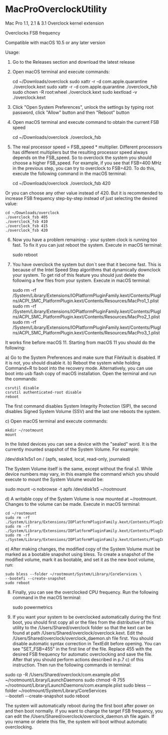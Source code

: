# MacProOverclockUtility

Mac Pro 1.1, 2.1 &amp; 3.1 Overclock kernel extension

Overclocks FSB frequency 

Compatible with macOS 10.5 or any later version

Usage:

1. Go to the Releases section and download the latest release
2. Open macOS terminal and execute commands:

    cd ~/Downloads/overclock
    sudo xattr -r -d com.apple.quarantine ./overclock.kext
    sudo xattr -r -d com.apple.quarantine ./overclock_fsb
    sudo chown -R root:wheel ./overclock.kext
    sudo kextload -v ./overclock.kext

3. Click "Open System Preferences", unlock the settings by typing root password, click "Allow" button and then "Reboot" button
4. Open macOS terminal and execute command to obtain the current FSB speed

    cd ~/Downloads/overclock
    ./overclock_fsb
    
5. The real processor speed = FSB_speed * multiplier. Different processors has different multipliers but the resulting processor speed always depends on the FSB_speed. So to overclock the system you should choose a higher FSB_speed. For example, if you see that FSB=400 MHz in the previous step, you can try to overclock to FSB=420. To do this, execute the following command in the macOS terminal:

    cd ~/Downloads/overclock
    ./overclock_fsb 420
    
Or you can choose any other value instead of 420. But it is recommended to increase FSB frequency step-by-step instead of just selecting the desired value: 

    cd ~/Downloads/overclock
    ./overclock_fsb 405
    ./overclock_fsb 410
    ./overclock_fsb 415
    ./overclock_fsb 420
  
6. Now you have a problem remaining - your system clock is running too fast. To fix it you can just reboot the system. Execute in macOS terminal:

    sudo reboot
  
7. You have overclock the system but don`t see that it become fast. This is because of the Intel Speed Step algorithms that dynamically downclock your system. To get rid of this feature you should just delete the following a few files from your system. Execute in macOS terminal:

    sudo rm -rf /System/Library/Extensions/IOPlatformPluginFamily.kext/Contents/PlugIns/ACPI_SMC_PlatformPlugin.kext/Contents/Resources/MacPro1_1.plist
    sudo rm -rf /System/Library/Extensions/IOPlatformPluginFamily.kext/Contents/PlugIns/ACPI_SMC_PlatformPlugin.kext/Contents/Resources/MacPro2_1.plist
    sudo rm -rf /System/Library/Extensions/IOPlatformPluginFamily.kext/Contents/PlugIns/ACPI_SMC_PlatformPlugin.kext/Contents/Resources/MacPro3_1.plist

  It works fine before macOS 11. Starting from macOS 11 you should do the following:
  
  a) Go to the System Preferences and make sure that FileVault is disabled. If it is not, you should disable it.
  b) Reboot the system while holding Command+R to boot into the recovery mode. Alternatively, you can use boot into usb flash copy of macOS installation. Open the terminal and run the commands:
    
    csrutil disable
    csrutil authenticated-root disable
    reboot    
  
  The first command disables System Integrity Protection (SIP), the second disables Signed System Volume (SSV) and the last one reboots the system.
  
  c) Open macOS terminal and execute commands:
    
    mkdir ~/rootmount
    mount
    
  In the listed devices you can see a device with the "sealed" word. It is the currently mounted snapshot of the System Volume. For example:
  
  /dev/disk1s5s1 on / (apfs, sealed, local, read-only, journaled)
  
  The System Volume itself is the same, except without the final s1. While device numbers may vary, in this example the command which you should execute to mount the System Volume would be:
  
  sudo mount -o nobrowse -t apfs /dev/disk1s5 ~/rootmount
  
  d) A writable copy of the System Volume is now mounted at ~/rootmount. Changes to the volume can be made. Execute in macOS terminal:
  
    cd ~/rootmount
    sudo rm -rf ./System/Library/Extensions/IOPlatformPluginFamily.kext/Contents/PlugIns/ACPI_SMC_PlatformPlugin.kext/Contents/Resources/MacPro1_1.plist
    sudo rm -rf ./System/Library/Extensions/IOPlatformPluginFamily.kext/Contents/PlugIns/ACPI_SMC_PlatformPlugin.kext/Contents/Resources/MacPro2_1.plist
    sudo rm -rf ./System/Library/Extensions/IOPlatformPluginFamily.kext/Contents/PlugIns/ACPI_SMC_PlatformPlugin.kext/Contents/Resources/MacPro3_1.plist

  e) After making changes, the modified copy of the System Volume must be marked as a bootable snapshot using bless. To create a snapshot of the modified volume, mark it as bootable, and set it as the new boot volume, run:
  
    sudo bless --folder ~/rootmount/System/Library/CoreServices \
    --bootefi --create-snapshot
    sudo reboot
    
8. Finally, you can see the overclocked CPU frequency. Run the following command in the macOS terminal:

    sudo powermetrics
    
9. If you want your system to be overclocked automatically during the first boot, you should first copy all or the files from the distributive of this utility to the /Users/Shared/overclock folder so that the kext can be found at path /Users/Shared/overclock/overclock.kext. Edit the /Users/Shared/overclock/overclock_daemon.sh file first. You should disable automatic syntax correction in TextEdit before opening. You can see "SET_FSB=455" in the first line of the file. Replace 455 with the desired FSB frequency for automatic overclocking and save the file. After that you should perform actions described in p.7 c) of this instruction. Then run the following commands in terminal:

  sudo cp -R /Users/Shared/overclock/com.example.plist ~/rootmount/Library/LaunchDaemons
  sudo chmod -R 755 ~/rootmount/Library/LaunchDaemons/com.example.plist
  sudo bless --folder ~/rootmount/System/Library/CoreServices \
    --bootefi --create-snapshot
  sudo reboot
  
  The system will automatically reboot during the first boot after power on and then boot normally. 
  if you want to change the target FSB frequency, you can edit the /Users/Shared/overclock/overclock_daemon.sh file again. If you rename or delete this file, the system will boot without automatic overclocking.

